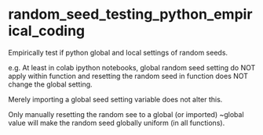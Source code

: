 # random_seed_testing_python_empirical_coding

Empirically test if python
global and local settings of random seeds.

e.g.
At least in colab ipython notebooks,
global random seed setting do NOT apply within function
and resetting the random seed in function does NOT change the global setting.

Merely importing a global seed setting variable does not alter this.

Only manually resetting the random see to a global (or imported) ~global value
will make the random seed globally uniform (in all functions).
